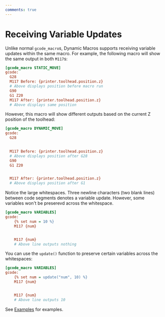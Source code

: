 ```yaml
---
comments: true
---
```


# Receiving Variable Updates

Unlike normal `gcode_macro`s, Dynamic Macros supports receiving variable updates within the same macro. For example, the following macro will show the same output in both `M117`s:

```cfg
[gcode_macro STATIC_MOVE]
gcode:
  G28
  M117 Before: {printer.toolhead.position.z}
  # Above displays position before macro run
  G90
  G1 Z20
  M117 After: {printer.toolhead.position.z}
  # Above displays same position
```

However, this macro will show different outputs based on the current Z position of the toolhead:

```cfg
[gcode_macro DYNAMIC_MOVE]
gcode:
  G28

  
  M117 Before: {printer.toolhead.position.z}
  # Above displays position after G28
  G90
  G1 Z20


  M117 After: {printer.toolhead.position.z}
  # Above displays position after G1
```

Notice the large whitespaces. Three newline characters (two blank lines) between code segments denotes a variable update. However, some variables won't be preserevd across the whitespace.

```cfg
[gcode_macro VARIABLES]
gcode:
    {% set num = 10 %}
    M117 {num}


    M117 {num}
    # Above line outputs nothing
```

You can use the `update()` function to preserve certain variables across the whitespaces:

```cfg
[gcode_macro VARIABLES]
gcode:
    {% set num = update("num", 10) %}
    M117 {num}


    M117 {num}
    # Above line outputs 10
```

See [Examples](examples.md#receiving-position-updates) for examples.